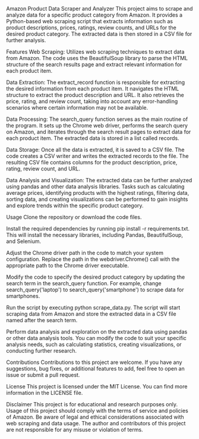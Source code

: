 Amazon Product Data Scraper and Analyzer
This project aims to scrape and analyze data for a specific product category from Amazon. It provides a Python-based web scraping script that extracts information such as product descriptions, prices, ratings, review counts, and URLs for the desired product category. The extracted data is then stored in a CSV file for further analysis.

Features
Web Scraping: Utilizes web scraping techniques to extract data from Amazon. The code uses the BeautifulSoup library to parse the HTML structure of the search results page and extract relevant information for each product item.

Data Extraction: The extract_record function is responsible for extracting the desired information from each product item. It navigates the HTML structure to extract the product description and URL. It also retrieves the price, rating, and review count, taking into account any error-handling scenarios where certain information may not be available.

Data Processing: The search_query function serves as the main routine of the program. It sets up the Chrome web driver, performs the search query on Amazon, and iterates through the search result pages to extract data for each product item. The extracted data is stored in a list called records.

Data Storage: Once all the data is extracted, it is saved to a CSV file. The code creates a CSV writer and writes the extracted records to the file. The resulting CSV file contains columns for the product description, price, rating, review count, and URL.

Data Analysis and Visualization: The extracted data can be further analyzed using pandas and other data analysis libraries. Tasks such as calculating average prices, identifying products with the highest ratings, filtering data, sorting data, and creating visualizations can be performed to gain insights and explore trends within the specific product category.

Usage
Clone the repository or download the code files.

Install the required dependencies by running pip install -r requirements.txt. This will install the necessary libraries, including Pandas, BeautifulSoup, and Selenium.

Adjust the Chrome driver path in the code to match your system configuration. Replace the path in the webdriver.Chrome() call with the appropriate path to the Chrome driver executable.

Modify the code to specify the desired product category by updating the search term in the search_query function. For example, change search_query('laptop') to search_query('smartphone') to scrape data for smartphones.

Run the script by executing python scrape_data.py. The script will start scraping data from Amazon and store the extracted data in a CSV file named after the search term.

Perform data analysis and exploration on the extracted data using pandas or other data analysis tools. You can modify the code to suit your specific analysis needs, such as calculating statistics, creating visualizations, or conducting further research.

Contributions
Contributions to this project are welcome. If you have any suggestions, bug fixes, or additional features to add, feel free to open an issue or submit a pull request.

License
This project is licensed under the MIT License. You can find more information in the LICENSE file.

Disclaimer
This project is for educational and research purposes only. Usage of this project should comply with the terms of service and policies of Amazon. Be aware of legal and ethical considerations associated with web scraping and data usage. The author and contributors of this project are not responsible for any misuse or violation of terms.
